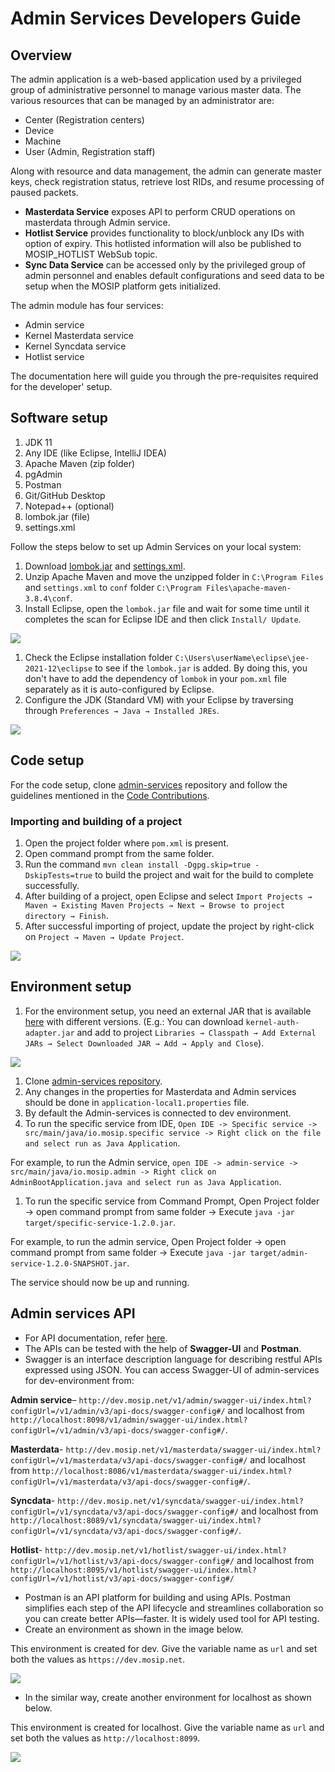 # Admin Services Developers Guide

## Overview

The admin application is a web-based application used by a privileged group of administrative personnel to manage various master data. The various resources that can be managed by an administrator are:

* Center (Registration centers)
* Device
* Machine
* User (Admin, Registration staff)

Along with resource and data management, the admin can generate master keys, check registration status, retrieve lost RIDs, and resume processing of paused packets.

* **Masterdata Service** exposes API to perform CRUD operations on masterdata through Admin service.
* **Hotlist Service** provides functionality to block/unblock any IDs with option of expiry. This hotlisted information will also be published to MOSIP\_HOTLIST WebSub topic.
* **Sync Data Service** can be accessed only by the privileged group of admin personnel and enables default configurations and seed data to be setup when the MOSIP platform gets initialized.

The admin module has four services:

* Admin service
* Kernel Masterdata service
* Kernel Syncdata service
* Hotlist service

The documentation here will guide you through the pre-requisites required for the developer' setup.

## Software setup

1. JDK 11
2. Any IDE (like Eclipse, IntelliJ IDEA)
3. Apache Maven (zip folder)
4. pgAdmin
5. Postman
6. Git/GitHub Desktop
7. Notepad++ (optional)
8. lombok.jar (file)
9. settings.xml

Follow the steps below to set up Admin Services on your local system:

1. Download [lombok.jar](https://projectlombok.org/download) and [settings.xml](../../\_files/pre-registration-config-files/settings.xml).
2. Unzip Apache Maven and move the unzipped folder in `C:\Program Files` and `settings.xml` to `conf` folder `C:\Program Files\apache-maven-3.8.4\conf`.
3. Install Eclipse, open the `lombok.jar` file and wait for some time until it completes the scan for Eclipse IDE and then click `Install/ Update`.

![](../../.gitbook/assets/lombok-configuration.png)

1. Check the Eclipse installation folder `C:\Users\userName\eclipse\jee-2021-12\eclipse` to see if the `lombok.jar` is added. By doing this, you don't have to add the dependency of `lombok` in your `pom.xml` file separately as it is auto-configured by Eclipse.
2. Configure the JDK (Standard VM) with your Eclipse by traversing through `Preferences → Java → Installed JREs`.

![](../../.gitbook/assets/installed-jre.png)

## Code setup

For the code setup, clone [admin-services](https://github.com/mosip/admin-services) repository and follow the guidelines mentioned in the [Code Contributions](https://docs.mosip.io/1.2.0/community/code-contributions).

### Importing and building of a project

1. Open the project folder where `pom.xml` is present.
2. Open command prompt from the same folder.
3. Run the command `mvn clean install -Dgpg.skip=true -DskipTests=true` to build the project and wait for the build to complete successfully.
4. After building of a project, open Eclipse and select `Import Projects → Maven → Existing Maven Projects → Next → Browse to project directory → Finish`.
5. After successful importing of project, update the project by right-click on `Project → Maven → Update Project`.

![](../../.gitbook/assets/import-project.png)

## Environment setup

1. For the environment setup, you need an external JAR that is available [here](https://oss.sonatype.org/#nexus-search;gav\~\~kernel-auth-adapter\~1.2.0-SNAPSHOT\~\~) with different versions. (E.g.: You can download `kernel-auth-adapter.jar` and add to project `Libraries → Classpath → Add External JARs → Select Downloaded JAR → Add → Apply and Close`).

![](../../.gitbook/assets/add-external-library.png)

1. Clone [admin-services repository](https://github.com/mosip/admin-services).
2. Any changes in the properties for Masterdata and Admin services should be done in `application-local1.properties` file.
3. By default the Admin-services is connected to dev environment.
4. To run the specific service from IDE, `Open IDE -> Specific service -> src/main/java/io.mosip.specific service -> Right click on the file and select run as Java Application`.

For example, to run the Admin service, `open IDE -> admin-service -> src/main/java/io.mosip.admin -> Right click on AdminBootApplication.java and select run as Java Application`.

1. To run the specific service from Command Prompt, Open Project folder -> open command prompt from same folder -> Execute `java -jar target/specific-service-1.2.0.jar`.

For example, to run the admin service, Open Project folder -> open command prompt from same folder -> Execute `java -jar target/admin-service-1.2.0-SNAPSHOT.jar`.

The service should now be up and running.

## Admin services API

* For API documentation, refer [here](https://docs.mosip.io/1.2.0/api).
* The APIs can be tested with the help of **Swagger-UI** and **Postman**.
* Swagger is an interface description language for describing restful APIs expressed using JSON. You can access Swagger-UI of admin-services for dev-environment from:

**Admin service**– `http://dev.mosip.net/v1/admin/swagger-ui/index.html?configUrl=/v1/admin/v3/api-docs/swagger-config#/` and localhost from `http://localhost:8098/v1/admin/swagger-ui/index.html?configUrl=/v1/admin/v3/api-docs/swagger-config#/`.

**Masterdata**- `http://dev.mosip.net/v1/masterdata/swagger-ui/index.html?configUrl=/v1/masterdata/v3/api-docs/swagger-config#/` and localhost from `http://localhost:8086/v1/masterdata/swagger-ui/index.html?configUrl=/v1/masterdata/v3/api-docs/swagger-config#/`.

**Syncdata**- `http://dev.mosip.net/v1/syncdata/swagger-ui/index.html?configUrl=/v1/syncdata/v3/api-docs/swagger-config#/` and localhost from `http://localhost:8089/v1/syncdata/swagger-ui/index.html?configUrl=/v1/syncdata/v3/api-docs/swagger-config#/`.

**Hotlist**- `http://dev.mosip.net/v1/hotlist/swagger-ui/index.html?configUrl=/v1/hotlist/v3/api-docs/swagger-config#/` and localhost from `http://localhost:8095/v1/hotlist/swagger-ui/index.html?configUrl=/v1/hotlist/v3/api-docs/swagger-config#/`

* Postman is an API platform for building and using APIs. Postman simplifies each step of the API lifecycle and streamlines collaboration so you can create better APIs—faster. It is widely used tool for API testing.
* Create an environment as shown in the image below.

This environment is created for dev. Give the variable name as `url` and set both the values as `https://dev.mosip.net`.

![](../../.gitbook/assets/dev-env-postman.png)

* In the similar way, create another environment for localhost as shown below.

This environment is created for localhost. Give the variable name as `url` and set both the values as `http://localhost:8099`.

![](../../.gitbook/assets/localhost-env-postman.png)
